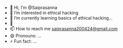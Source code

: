 - 👋 Hi, I’m @Saiprasanna
- 👀 I’m interested in ethical hacking
- 🌱 I’m currently learning basics of ethical hacking...
- 💞
- 📫 How to reach me saiprasanna200424@gmail.com
- 😄 Pronouns: ...
- ⚡ Fun fact: ...

<!---
Saiprasanna0224/Saiprasanna0224 is a ✨ special ✨ repository because its `README.md` (this file) appears on your GitHub profile.
You can click the Preview link to take a look at your changes.
--->
